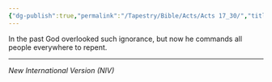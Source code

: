 ```yaml
---
{"dg-publish":true,"permalink":"/Tapestry/Bible/Acts/Acts 17_30/","title":"Acts 17:30","hide":true,"tags":["bible-verse","bible-verse"],"dgHomeLink":true,"dgShowLocalGraph":true,"dgEnableSearch":true}
---
```



 In the past God overlooked such ignorance, but now he commands all people everywhere to repent.

---
*New International Version (NIV)*